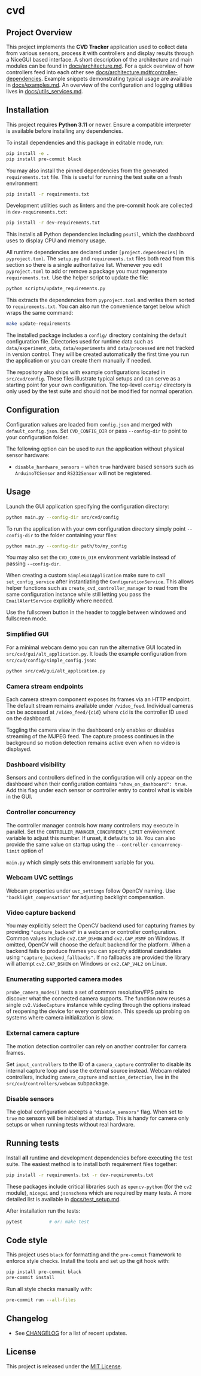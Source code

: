# cvd

## Project Overview

This project implements the **CVD Tracker** application used to collect
data from various sensors, process it with controllers and display results
through a NiceGUI based interface.  A short description of the architecture
and main modules can be found in [docs/architecture.md](docs/architecture.md).
For a quick overview of how controllers feed into each other see [docs/architecture.md#controller-dependencies](docs/architecture.md#controller-dependencies).
Example snippets demonstrating typical usage are available in
[docs/examples.md](docs/examples.md).
An overview of the configuration and logging utilities lives in
[docs/utils_services.md](docs/utils_services.md).

## Installation

This project requires **Python 3.11** or newer. Ensure a compatible
interpreter is available before installing any dependencies.

To install dependencies and this package in editable mode, run:

```bash
pip install -e .
pip install pre-commit black
```

You may also install the pinned dependencies from the generated
`requirements.txt` file. This is useful for running the test suite on a
fresh environment:

```bash
pip install -r requirements.txt
```

Development utilities such as linters and the pre-commit hook are collected in
`dev-requirements.txt`:

```bash
pip install -r dev-requirements.txt
```

This installs all Python dependencies including `psutil`, which the dashboard
uses to display CPU and memory usage.

All runtime dependencies are declared under ``[project.dependencies]`` in
``pyproject.toml``.  The ``setup.py`` and ``requirements.txt`` files both read
from this section so there is a single authoritative list.  Whenever you edit
``pyproject.toml`` to add or remove a package you must regenerate
``requirements.txt``.  Use the helper script to update the file:

```bash
python scripts/update_requirements.py
```

This extracts the dependencies from ``pyproject.toml`` and writes them sorted to
``requirements.txt``.  You can also run the convenience target below which wraps
the same command:

```bash
make update-requirements
```


The installed package includes a `config/` directory containing the default
configuration file. Directories used for runtime data such as
`data/experiment_data`, `data/experiments` and `data/processed` are not
tracked in version control. They will be created automatically the first time
you run the application or you can create them manually if needed.


The repository also ships with example configurations located in
`src/cvd/config`.  These files illustrate typical setups and can serve as a
starting point for your own configuration.  The top-level `config/` directory is
only used by the test suite and should not be modified for normal operation.

## Configuration

Configuration values are loaded from `config.json` and merged with
`default_config.json`. Set ``CVD_CONFIG_DIR`` or pass ``--config-dir`` to point to
your configuration folder.

The following option can be used to run the application without physical sensor
hardware:

* ``disable_hardware_sensors`` – when ``true`` hardware based sensors such as
  ``ArduinoTCSensor`` and ``RS232Sensor`` will not be registered.

## Usage

Launch the GUI application specifying the configuration directory:

```bash
python main.py --config-dir src/cvd/config
```

To run the application with your own configuration directory simply point
`--config-dir` to the folder containing your files:

```bash
python main.py --config-dir path/to/my_config
```

You may also set the ``CVD_CONFIG_DIR`` environment variable instead of passing
``--config-dir``.

When creating a custom ``SimpleGUIApplication`` make sure to call
``set_config_service`` after instantiating the
``ConfigurationService``. This allows helper functions such as
``create_cvd_controller_manager`` to read from the same configuration
instance while still letting you pass the ``EmailAlertService`` explicitly
where needed.

Use the fullscreen button in the header to toggle between windowed and fullscreen mode.

### Simplified GUI

For a minimal webcam demo you can run the alternative GUI located in
``src/cvd/gui/alt_application.py``. It loads the example configuration from
``src/cvd/config/simple_config.json``:

```bash
python src/cvd/gui/alt_application.py
```

### Camera stream endpoints

Each camera stream component exposes its frames via an HTTP endpoint.  The
default stream remains available under ``/video_feed``.  Individual cameras can
be accessed at ``/video_feed/{cid}`` where ``cid`` is the controller ID used on
the dashboard.

Toggling the camera view in the dashboard only enables or disables streaming of
the MJPEG feed. The capture process continues in the background so motion
detection remains active even when no video is displayed.

### Dashboard visibility

Sensors and controllers defined in the configuration will only appear on the
dashboard when their configuration contains ``"show_on_dashboard": true``.
Add this flag under each sensor or controller entry to control what is visible
in the GUI.

### Controller concurrency

The controller manager controls how many controllers may execute in parallel.
Set the ``CONTROLLER_MANAGER_CONCURRENCY_LIMIT`` environment variable to adjust
this number. If unset, it defaults to ``10``. You can also provide the same
value on startup using the ``--controller-concurrency-limit`` option of

``main.py`` which simply sets this environment variable for you.

### Webcam UVC settings

Webcam properties under ``uvc_settings`` follow OpenCV naming. Use
``"backlight_compensation"`` for adjusting backlight compensation.

### Video capture backend

You may explicitly select the OpenCV backend used for capturing frames by
providing ``"capture_backend"`` in a webcam or controller configuration. Common
values include ``cv2.CAP_DSHOW`` and ``cv2.CAP_MSMF`` on Windows. If omitted,
OpenCV will choose the default backend for the platform. When a backend fails
to produce frames you can specify additional candidates using
``"capture_backend_fallbacks"``. If no fallbacks are provided the library will
attempt ``cv2.CAP_DSHOW`` on Windows or ``cv2.CAP_V4L2`` on Linux.

### Enumerating supported camera modes

``probe_camera_modes()`` tests a set of common resolution/FPS pairs to
discover what the connected camera supports.  The function now reuses a single
``cv2.VideoCapture`` instance while cycling through the options instead of
reopening the device for every combination.  This speeds up probing on systems
where camera initialization is slow.

### External camera capture

The motion detection controller can rely on another controller for camera frames.

Set ``input_controllers`` to the ID of a ``camera_capture`` controller to disable
its internal capture loop and use the external source instead.
Webcam related controllers, including ``camera_capture`` and ``motion_detection``,
live in the ``src/cvd/controllers/webcam`` subpackage.

### Disable sensors

The global configuration accepts a ``"disable_sensors"`` flag. When set to
``true`` no sensors will be initialised at startup. This is handy for camera
only setups or when running tests without real hardware.


## Running tests

Install **all** runtime and development dependencies before executing the test
suite. The easiest method is to install both requirement files together:

```bash
pip install -r requirements.txt -r dev-requirements.txt
```

These packages include critical libraries such as `opencv-python` (for the
`cv2` module), `nicegui` and `jsonschema` which are required by many tests.
A more detailed list is available in
[docs/test_setup.md](docs/test_setup.md).

After installation run the tests:

```bash
pytest          # or: make test
```


## Code style

This project uses `black` for formatting and the `pre-commit` framework to
enforce style checks. Install the tools and set up the git hook with:

```bash
pip install pre-commit black
pre-commit install
```

Run all style checks manually with:

```bash
pre-commit run --all-files
```

## Changelog

- See [CHANGELOG](CHANGELOG.md) for a list of recent updates.

## License

This project is released under the [MIT License](LICENSE).
